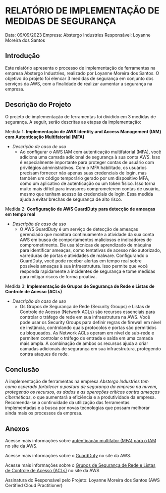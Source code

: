 # RELATÓRIO DE IMPLEMENTAÇÃO DE MEDIDAS DE SEGURANÇA

Data: 09/09/2023
Empresa: Abstergo Industries 
Responsável: Loyanne Moreira dos Santos

## Introdução
Este relatório apresenta o processo de implementação de ferramentas na empresa Abstergo Industries, realizado por Loyanne Moreira dos Santos. O objetivo do projeto foi elencar 3 medidas de segurança em conjunto dos serviços da AWS, com a finalidade de realizar aumentar a segurança na empresa.

## Descrição do Projeto
O projeto de implementação de ferramentas foi dividido em 3 medidas de segurança. A seguir, serão descritas as etapas da implementação:

Medida 1: **Implementação de AWS Identity and Access Management (IAM) com Autenticação Multifatorial (MFA)**
- *Descrição de caso de uso*
    - Ao configurar o AWS IAM com autenticação multifatorial (MFA), você adiciona uma camada adicional de segurança à sua conta AWS. Isso é especialmente importante para proteger contas de usuário com privilégios administrativos. Com o MFA habilitado, os usuários precisam fornecer não apenas suas credenciais de login, mas também um código temporário gerado por um dispositivo MFA, como um aplicativo de autenticação ou um token físico. Isso torna muito mais difícil para invasores comprometerem contas de usuário, mesmo que tenham acesso às credenciais de login. Essa medida ajuda a evitar brechas de segurança de alto risco.

Medida 2: **Configuração de AWS GuardDuty para detecção de ameaças em tempo real**
- *Descrição de caso de uso*
    - O AWS GuardDuty é um serviço de detecção de ameaças gerenciado que monitora continuamente a atividade da sua conta AWS em busca de comportamentos maliciosos e indicadores de comprometimento. Ele usa técnicas de aprendizado de máquina para identificar ameaças, como tentativas de acesso não autorizado, varreduras de portas e atividades de malware. Configurando o GuardDuty, você pode receber alertas em tempo real sobre possíveis ameaças à sua infraestrutura. Isso permite que você responda rapidamente a incidentes de segurança e tome medidas para mitigar riscos de forma proativa.

Medida 3: **Implementação de Grupos de Segurança de Rede e Listas de Controle de Acesso (ACLs)**
- *Descrição de caso de uso*
    - Os Grupos de Segurança de Rede (Security Groups) e Listas de Controle de Acesso (Network ACLs) são recursos essenciais para controlar o tráfego de rede em sua infraestrutura na AWS. Você pode usar os Security Groups para definir regras de firewall em nível de instância, controlando quais protocolos e portas são permitidos ou bloqueados. As Network ACLs operam em nível de sub-rede e permitem controlar o tráfego de entrada e saída em uma camada mais ampla. A combinação de ambos os recursos ajuda a criar camadas adicionais de segurança em sua infraestrutura, protegendo contra ataques de rede.


## Conclusão
A implementação de ferramentas na empresa *Abstergo Industries tem como esperado fortalecer a postura de segurança da empresa na nuvem, protegendo os recursos, os dados e as operações críticas contra ameaças cibernéticas*, o que aumentará a eficiência e a produtividade da empresa. Recomenda-se a continuidade da utilização das ferramentas implementadas e a busca por novas tecnologias que possam melhorar ainda mais os processos da empresa.

## Anexos
Acesse mais informações sobre [autenticação multifator (MFA) para o IAM](https://aws.amazon.com/pt/iam/features/mfa/#:~:text=A%20autentica%C3%A7%C3%A3o%20multifator%20(MFA)%20da,nome%20de%20usu%C3%A1rio%20e%20senha.) no site da AWS. 

Acesse mais informações sobre o [GuardDuty](https://aws.amazon.com/pt/guardduty/) no site da AWS. 

Acesse mais informações sobre o [Grupos de Segurança de Rede e Listas de Controle de Acesso (ACLs)](https://docs.aws.amazon.com/pt_br/whitepapers/latest/aws-best-practices-ddos-resiliency/security-groups-and-network-access-control-lists-nacls-bp5.html) no site da AWS. 


Assinatura do Responsável pelo Projeto:
Loyanne Moreira dos Santos
(AWS Certified Cloud Practitioner)